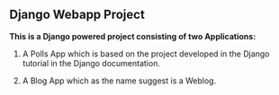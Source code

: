Django Webapp Project
---------------------
**This is a Django powered project consisting of two Applications:**

1. A Polls App which is based on the project developed in the Django tutorial in the Django documentation.

2. A Blog App which as the name suggest is a Weblog.
